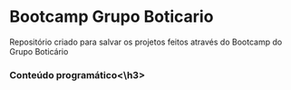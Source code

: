# Bootcamp Grupo Boticario
Repositório criado para salvar os projetos feitos através do Bootcamp do Grupo Boticário

<h3> Conteúdo programático<\h3>

